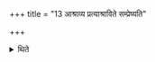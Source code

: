 +++
title = "13 आश्राव्य प्रत्याश्राविते सम्प्रेष्यति"

+++

<details><summary>थिते</summary>

आश्राव्य प्रत्याश्राविते सम्प्रेष्यति १३
</details>
